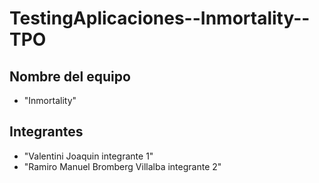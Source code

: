 # TestingAplicaciones--Inmortality--TPO

## Nombre del equipo
- "Inmortality"

## Integrantes
- "Valentini Joaquin integrante 1"
- "Ramiro Manuel Bromberg Villalba integrante 2"
    



